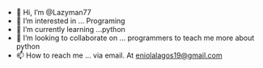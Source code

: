 - 👋 Hi, I’m @Lazyman77
- 👀 I’m interested in ... Programing
- 🌱 I’m currently learning ...python
- 💞️ I’m looking to collaborate on ... programmers to teach me more about python
- 📫 How to reach me ... via email. At eniolalagos19@gmail.com

<!---
Lazyman77/Lazyman77 is a ✨ special ✨ repository because its `README.md` (this file) appears on your GitHub profile.
You can click the Preview link to take a look at your changes.
--->
